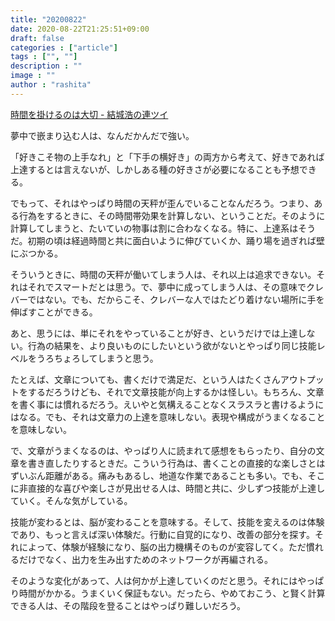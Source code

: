```yaml
---
title: "20200822"
date: 2020-08-22T21:25:51+09:00
draft: false
categories : ["article"]
tags : ["", ""]
description : ""
image : ""
author : "rashita"
---
```


[時間を掛けるのは大切 - 結城浩の連ツイ](https://rentwi.hyuki.net/?1296989908255440896)

夢中で嵌まり込む人は、なんだかんだで強い。

「好きこそ物の上手なれ」と「下手の横好き」の両方から考えて、好きであれば上達するとは言えないが、しかしある種の好きさが必要になることも予想できる。

でもって、それはやっぱり時間の天秤が歪んでいることなんだろう。つまり、ある行為をするときに、その時間帯効果を計算しない、ということだ。そのように計算してしまうと、たいていの物事は割に合わなくなる。特に、上達系はそうだ。初期の頃は経過時間と共に面白いように伸びていくか、踊り場を過ぎれば壁にぶつかる。

そういうときに、時間の天秤が働いてしまう人は、それ以上は追求できない。それはそれでスマートだとは思う。で、夢中に成ってしまう人は、その意味でクレバーではない。でも、だからこそ、クレバーな人ではたどり着けない場所に手を伸ばすことができる。

あと、思うには、単にそれをやっていることが好き、というだけでは上達しない。行為の結果を、より良いものにしたいという欲がないとやっぱり同じ技能レベルをうろちょろしてしまうと思う。

たとえば、文章についても、書くだけで満足だ、という人はたくさんアウトプットをするだろうけども、それで文章技能が向上するかは怪しい。もちろん、文章を書く事には慣れるだろう。えいやと気構えることなくスラスラと書けるようにはなる。でも、それは文章力の上達を意味しない。表現や構成がうまくなることを意味しない。

で、文章がうまくなるのは、やっぱり人に読まれて感想をもらったり、自分の文章を書き直したりするときだ。こういう行為は、書くことの直接的な楽しさとはずいぶん距離がある。痛みもあるし、地道な作業であることも多い。でも、そこに非直接的な喜びや楽しさが見出せる人は、時間と共に、少しずつ技能が上達していく。そんな気がしている。

技能が変わるとは、脳が変わることを意味する。そして、技能を変えるのは体験であり、もっと言えば深い体験だ。行動に自覚的になり、改善の部分を探す。それによって、体験が経験になり、脳の出力機構そのものが変容してく。ただ慣れるだけでなく、出力を生み出すためのネットワークが再編される。

そのような変化があって、人は何かが上達していくのだと思う。それにはやっぱり時間がかかる。うまくいく保証もない。だったら、やめておこう、と賢く計算できる人は、その階段を登ることはやっぱり難しいだろう。
